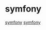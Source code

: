 # symfony

[symfony](https://github.com/symfony/expression-language)
[symfony](https://github.com/symfony/webpack-encore)
